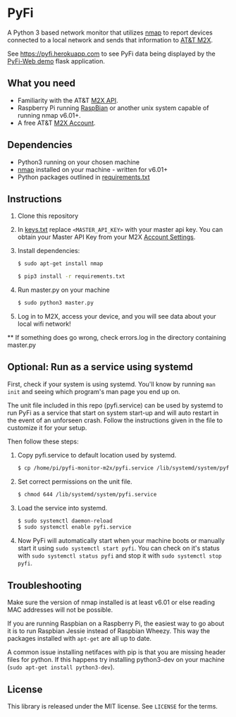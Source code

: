 # PyFi
A Python 3 based network monitor that utilizes [nmap](https://nmap.org) to report devices connected to a local network and sends that information to [AT&T M2X](https://m2x.att.com).

See https://pyfi.herokuapp.com to see PyFi data being displayed by the [PyFi-Web demo](https://github.com/sterlzbd/pyfi-monitor-web) flask application.

## What you need
* Familiarity with the AT&T [M2X API](https://m2x.att.com/developer/documentation/v2/overview).
* Raspberry Pi running [RaspBian](http://www.raspbian.org) or another unix system capable of running nmap v6.01+.
* A free AT&T [M2X Account](https://m2x.att.com/signup).

## Dependencies

* Python3 running on your chosen machine
* [nmap](https://nmap.org) installed on your machine - written for v6.01+
* Python packages outlined in [requirements.txt](requirements.txt)

## Instructions

1. Clone this repository
2. In [keys.txt](keys.txt) replace `<MASTER_API_KEY>` with your master api key. You can obtain your Master API Key from your M2X [Account Settings](https://m2x.att.com/account#master-keys).
3. Install dependencies:
    ```bash
    $ sudo apt-get install nmap
    ```

    ```bash
    $ pip3 install -r requirements.txt
    ```

4. Run master.py on your machine

    ```bash
    $ sudo python3 master.py
    ```

5. Log in to M2X, access your device, and you will see data about your local wifi network!

** If something does go wrong, check errors.log in the directory containing master.py

## Optional: Run as a service using systemd

First, check if your system is using systemd. You'll know by running `man init` and seeing which program's man page you end up on.

The unit file included in this repo (pyfi.service) can be used by systemd to run PyFi as a service that start on system start-up and will auto restart in the event of an unforseen crash. Follow the instructions given in the file to customize it for your setup.

Then follow these steps:

1. Copy pyfi.service to default location used by systemd.

    ```bash
    $ cp /home/pi/pyfi-monitor-m2x/pyfi.service /lib/systemd/system/pyfi.service
    ```
2. Set correct permissions on the unit file.

    ```bash
    $ chmod 644 /lib/systemd/system/pyfi.service
    ```
3. Load the service into systemd.

    ```bash
    $ sudo systemctl daemon-reload
    $ sudo systemctl enable pyfi.service
    ```
4. Now PyFi will automatically start when your machine boots or manually start it using `sudo systemctl start pyfi`.
You can check on it's status with `sudo systemctl status pyfi` and stop it with `sudo systemctl stop pyfi`.

## Troubleshooting

Make sure the version of nmap installed is at least v6.01 or else reading MAC addresses will not be possible.

If you are running Raspbian on a Raspberry Pi, the easiest way to go about it is to run Raspbian Jessie instead of Raspbian Wheezy. This way the packages installed with `apt-get` are all up to date.

A common issue installing netifaces with pip is that you are missing header files for python. If this happens try installing python3-dev on your machine (`sudo apt-get install python3-dev`).

## License

This library is released under the MIT license. See ``LICENSE`` for the terms.

